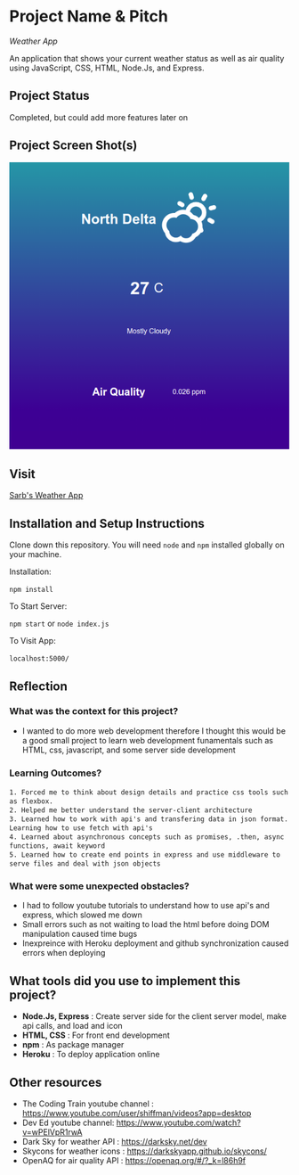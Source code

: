 # Project Name & Pitch

*Weather App*

An application that shows your current weather status as well as air quality using JavaScript, CSS, HTML, Node.Js, and Express.

## Project Status
Completed, but could add more features later on

## Project Screen Shot(s)

![Weather App](/weather_app.png)

## Visit

[Sarb's Weather App](https://sarbs-weather-app.herokuapp.com/)

## Installation and Setup Instructions


Clone down this repository. You will need `node` and `npm` installed globally on your machine.  

Installation:

`npm install`  


To Start Server:

`npm start`
or
`node index.js`

To Visit App:

`localhost:5000/`  

## Reflection

### What was the context for this project? 
* I wanted to do more web development therefore I thought this would be a good small project to learn web development funamentals such as HTML, css, javascript, and some server side development

### Learning Outcomes?
	1. Forced me to think about design details and practice css tools such as flexbox.
	2. Helped me better understand the server-client architecture
	3. Learned how to work with api's and transfering data in json format. Learning how to use fetch with api's
	4. Learned about asynchronous concepts such as promises, .then, async functions, await keyword
	5. Learned how to create end points in express and use middleware to serve files and deal with json objects
### What were some unexpected obstacles?
* I had to follow youtube tutorials to understand how to use api's and express, which slowed me down
* Small errors such as not waiting to load the html before doing DOM manipulation caused time bugs
* Inexpreince with Heroku deployment and github synchronization caused errors when deploying


## What tools did you use to implement this project?
* **Node.Js, Express** : Create server side for the client server model, make api calls, and load and icon
* **HTML, CSS** : For front end development
* **npm** : As package manager
* **Heroku** : To deploy application online

## Other resources
* The Coding Train youtube channel : https://www.youtube.com/user/shiffman/videos?app=desktop
* Dev Ed youtube channel: https://www.youtube.com/watch?v=wPElVpR1rwA
* Dark Sky for weather API : https://darksky.net/dev
* Skycons for weather icons : https://darkskyapp.github.io/skycons/
* OpenAQ for air quality API : https://openaq.org/#/?_k=l86h9f








